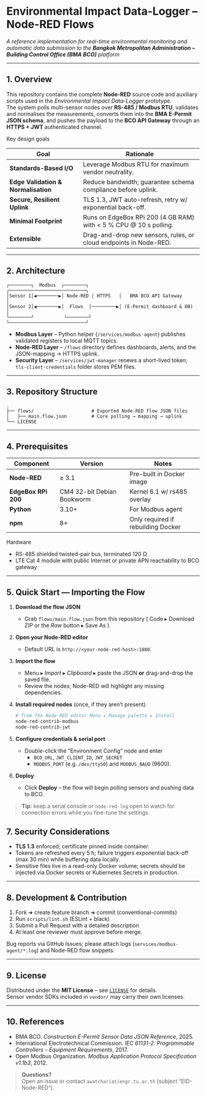 # Environmental Impact Data-Logger – Node-RED Flows  
*A reference implementation for real-time environmental monitoring and automatic data submission to the **Bangkok Metropolitan Administration – Building Control Office (BMA BCO)** platform*  

---

## 1. Overview  

This repository contains the complete **Node-RED** source code and auxiliary scripts used in the *Environmental Impact Data-Logger* prototype.  
The system polls multi-sensor nodes over **RS-485 / Modbus RTU**, validates and normalises the measurements, converts them into the **BMA E-Permit JSON schema**, and pushes the payload to the **BCO API Gateway** through an **HTTPS + JWT** authenticated channel.  

Key design goals  

| Goal | Rationale |
|------|-----------|
| **Standards-Based I/O** | Leverage Modbus RTU for maximum vendor neutrality. |
| **Edge Validation & Normalisation** | Reduce bandwidth; guarantee schema compliance before uplink. |
| **Secure, Resilient Uplink** | TLS 1.3, JWT auto-refresh, retry w/ exponential back-off. |
| **Minimal Footprint** | Runs on EdgeBox RPi 200 (4 GB RAM) with < 5 % CPU @ 10 s polling. |
| **Extensible** | Drag-and-drop new sensors, rules, or cloud endpoints in Node-RED. |

---

## 2. Architecture  

```
┌────────┐  Modbus  ┌────────┐           ┌────────────────────────────┐
│Sensor 1│◀────────▶│ Node-RED │ HTTPS   │   BMA BCO API Gateway      │
│Sensor 2│◀────────▶│  Flows  │─────────▶│ (E-Permit dashboard & DB)  │
└────────┘           └────────┘           └────────────────────────────┘
```

* **Modbus Layer** – Python helper (`/services/modbus-agent`) publishes validated registers to local MQTT topics.  
* **Node-RED Layer** – `/flows` directory defines dashboards, alerts, and the JSON-mapping → HTTPS uplink.  
* **Security Layer** – `/services/jwt-manager` renews a short-lived token; `tls-client-credentials` folder stores PEM files.  

---

## 3. Repository Structure  

```
.
├── flows/                     # Exported Node-RED flow JSON files
│   ├── main.flow.json         # Core polling → mapping → uplink
└── LICENSE
```

---

## 4. Prerequisites  

| Component | Version | Notes |
|-----------|---------|-------|
| **Node-RED** | ≥ 3.1 | Pre-built in Docker image |
| **EdgeBox RPi 200** | CM4 32-bit Debian Bookworm | Kernel 6.1 w/ rs485 overlay |
| **Python** | 3.10+ | For Modbus agent |
| **npm** | 8+ | Only required if rebuilding Docker |

Hardware  

* RS-485 shielded twisted-pair bus, terminated 120 Ω  
* LTE Cat 4 module with public Internet or private APN reachability to BCO gateway  

---

## 5. Quick Start — Importing the Flow

1. **Download the flow JSON**  
   * Grab `flows/main.flow.json` from this repository ( Code ▸ Download ZIP  or the *Raw* button ▸ Save As ).

2. **Open your Node-RED editor**  
   * Default URL is `http://<your-node-red-host>:1880`.

3. **Import the flow**  
   * Menu ▸ *Import* ▸ *Clipboard* ▸ paste the JSON **or** drag-and-drop the saved file.  
   * Review the nodes; Node-RED will highlight any missing dependencies.

4. **Install required nodes** (once, if they aren’t present)  
   ```bash
   # from the Node-RED editor Menu ▸ Manage palette ▸ Install
   node-red-contrib-modbus
   node-red-contrib-jwt
   ```

5. **Configure credentials & serial port**  
   * Double-click the “Environment Config” node and enter  
     * `BCO_URL`, `JWT_CLIENT_ID`, `JWT_SECRET`  
     * `MODBUS_PORT` (e.g. `/dev/ttyS0`) and `MODBUS_BAUD` (9600).

6. **Deploy**  
   * Click **Deploy** – the flow will begin polling sensors and pushing data to BCO.

> **Tip:** keep a serial console or `node-red-log` open to watch for connection errors while you fine-tune the settings.

## 7. Security Considerations  

* **TLS 1.3** enforced; certificate pinned inside container.  
* Tokens are refreshed every 5 h; failure triggers exponential back-off (max 30 min) while buffering data locally.  
* Sensitive files live in a read-only Docker volume; secrets should be injected via Docker secrets or Kubernetes Secrets in production.

---

## 8. Development & Contribution  

1. Fork ➜ create feature branch ➜ commit (conventional-commits)  
2. Run `scripts/lint.sh` (ESLint + black)  
3. Submit a Pull Request with a detailed description  
4. At least one reviewer must approve before merge.

Bug reports via GitHub Issues; please attach logs (`services/modbus-agent/*.log`) and Node-RED flow snippets.

---

## 9. License  

Distributed under the **MIT License** – see [`LICENSE`](LICENSE) for details.  
Sensor vendor SDKs included in `vendor/` may carry their own licenses.

---

## 10. References  

* BMA BCO. *Construction E-Permit Sensor Data JSON Reference*, 2025.  
* International Electrotechnical Commission. *IEC 61131-2: Programmable Controllers – Equipment Requirements*, 2017.  
* Open Modbus Organization. *Modbus Application Protocol Specification v1.1b3*, 2012.  

> **Questions?**  
> Open an issue or contact `awatchar(at)engr.tu.ac.th` (subject “EID-Node-RED”).
